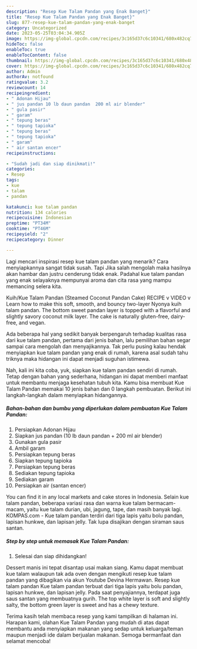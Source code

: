 ```yaml
---
description: "Resep Kue Talam Pandan yang Enak Banget}"
title: "Resep Kue Talam Pandan yang Enak Banget}"
slug: 877-resep-kue-talam-pandan-yang-enak-banget
category: Uncategorized
date: 2023-05-25T03:04:34.905Z
image: https://img-global.cpcdn.com/recipes/3c165d37c6c10341/680x482cq70/kue-talam-pandan-foto-resep-utama.jpg
hideToc: false
enableToc: true
enableTocContent: false
thumbnail: https://img-global.cpcdn.com/recipes/3c165d37c6c10341/680x482cq70/kue-talam-pandan-foto-resep-utama.jpg
cover: https://img-global.cpcdn.com/recipes/3c165d37c6c10341/680x482cq70/kue-talam-pandan-foto-resep-utama.jpg
author: Admin
authorAv: notfound
ratingvalue: 3.2
reviewcount: 14
recipeingredient:
- " Adonan Hijau"
- " jus pandan 10 lb daun pandan  200 ml air blender"
- " gula pasir"
- " garam"
- " tepung beras"
- " tepung tapioka"
- " tepung beras"
- " tepung tapioka"
- " garam"
- " air santan encer"
recipeinstructions:

- "Sudah jadi dan siap dinikmati!"
categories:
- Resep
tags:
- kue
- talam
- pandan

katakunci: kue talam pandan 
nutrition: 134 calories
recipecuisine: Indonesian
preptime: "PT34M"
cooktime: "PT46M"
recipeyield: "2"
recipecategory: Dinner

---
```



Lagi mencari inspirasi resep kue talam pandan yang menarik? Cara menyiapkannya sangat tidak susah. Tapi Jika salah mengolah maka hasilnya akan hambar dan justru cenderung tidak enak. Padahal kue talam pandan yang enak selayaknya mempunyai aroma dan cita rasa yang mampu memancing selera kita.


Kuih/Kue Talam Pandan (Steamed Coconut Pandan Cake) RECIPE v VIDEO v Learn how to make this soft, smooth, and bouncy two-layer Nyonya kuih talam pandan. The bottom sweet pandan layer is topped with a flavorful and slightly savory coconut milk layer. The cake is naturally gluten-free, dairy-free, and vegan.

Ada beberapa hal yang sedikit banyak berpengaruh terhadap kualitas rasa dari kue talam pandan, pertama dari jenis bahan, lalu pemilihan bahan segar sampai cara mengolah dan menyajikannya. Tak perlu pusing kalau hendak menyiapkan kue talam pandan yang enak di rumah, karena asal sudah tahu triknya maka hidangan ini dapat menjadi suguhan istimewa.


Nah, kali ini kita coba, yuk, siapkan kue talam pandan sendiri di rumah. Tetap dengan bahan yang sederhana, hidangan ini dapat memberi manfaat untuk membantu menjaga kesehatan tubuh kita. Kamu bisa membuat Kue Talam Pandan memakai 10 jenis bahan dan 0 langkah pembuatan. Berikut ini langkah-langkah dalam menyiapkan hidangannya.

<!--inarticleads1-->

##### Bahan-bahan dan bumbu yang diperlukan dalam pembuatan Kue Talam Pandan:

1. Persiapkan  Adonan Hijau
1. Siapkan  jus pandan (10 lb daun pandan + 200 ml air blender)
1. Gunakan  gula pasir
1. Ambil  garam
1. Persiapkan  tepung beras
1. Siapkan  tepung tapioka
1. Persiapkan  tepung beras
1. Sediakan  tepung tapioka
1. Sediakan  garam
1. Persiapkan  air (santan encer)


You can find it in any local markets and cake stores in Indonesia. Selain kue talam pandan, beberapa variasi rasa dan warna kue talam bermacam-macam, yaitu kue talam durian, ubi, jagung, tape, dan masih banyak lagi. KOMPAS.com - Kue talam pandan terdiri dari tiga lapis yaitu bolu pandan, lapisan hunkwe, dan lapisan jelly. Tak lupa disajikan dengan siraman saus santan. 

<!--inarticleads2-->

##### Step by step untuk memasak Kue Talam Pandan:


1. Selesai dan siap dihidangkan!

Dessert manis ini tepat disantap usai makan siang. Kamu dapat membuat kue talam walaupun tak ada oven dengan mengikuti resep kue talam pandan yang dibagikan via akun Youtube Devina Hermawan. Resep kue talam pandan Kue talam pandan terbuat dari tiga lapis yaitu bolu pandan, lapisan hunkwe, dan lapisan jelly. Pada saat penyajiannya, terdapat juga saus santan yang membuatnya gurih. The top white layer is soft and slightly salty, the bottom green layer is sweet and has a chewy texture. 

Terima kasih telah membaca resep yang kami tampilkan di halaman ini. Harapan kami, olahan Kue Talam Pandan yang mudah di atas dapat membantu anda menyiapkan makanan yang sedap untuk keluarga/teman maupun menjadi ide dalam berjualan makanan. Semoga bermanfaat dan selamat mencoba!
